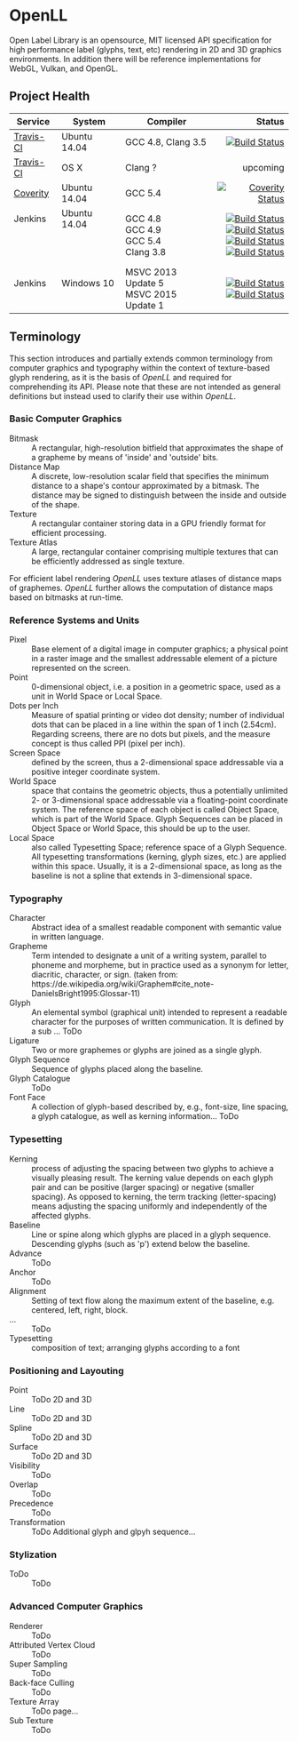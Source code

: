 # OpenLL

Open Label Library is an opensource, MIT licensed API specification for high performance label (glyphs, text, etc) rendering in 2D and 3D graphics environments. In addition there will be reference implementations for WebGL, Vulkan, and OpenGL.

## Project Health

| Service | System | Compiler | Status |
| ------- | ------ | -------- | -----: |
|  [Travis-CI](https://travis-ci.org/cginternals/openll) | Ubuntu 14.04 | GCC 4.8, Clang 3.5 | [![Build Status](https://travis-ci.org/cginternals/openll.svg?branch=master)](https://travis-ci.org/cginternals/openll) |
|  [Travis-CI](https://travis-ci.org/cginternals/openll) | OS X | Clang ? | upcoming |
| [Coverity](https://scan.coverity.com/projects/6829?tab=overview) | Ubuntu 14.04 | GCC 5.4 | [![Coverity Status](https://scan.coverity.com/projects/6829/badge.svg)](https://scan.coverity.com/projects/6829) |
| Jenkins <br><br><br><br> | Ubuntu 14.04 <br><br><br><br> | GCC 4.8 <br> GCC 4.9 <br> GCC 5.4 <br> Clang 3.8 <br> | [![Build Status](https://jenkins.hpi3d.de/buildStatus/icon?job=openll-linux-gcc4.8)](https://jenkins.hpi3d.de/job/openll-linux-gcc4.8) <br> [![Build Status](https://jenkins.hpi3d.de/buildStatus/icon?job=openll-linux-gcc4.9)](https://jenkins.hpi3d.de/job/openll-linux-gcc4.9) <br> [![Build Status](https://jenkins.hpi3d.de/buildStatus/icon?job=openll-linux-gcc5)](https://jenkins.hpi3d.de/job/openll-linux-gcc5) <br> [![Build Status](https://jenkins.hpi3d.de/buildStatus/icon?job=openll-linux-clang3.8)](https://jenkins.hpi3d.de/job/openll-linux-clang3.8) <br> |
| Jenkins <br><br> | Windows 10 <br><br> | MSVC 2013 Update 5 <br>  MSVC 2015 Update 1 <br> | [![Build Status](https://jenkins.hpi3d.de/buildStatus/icon?job=openll-windows-msvc2013)](https://jenkins.hpi3d.de/job/openll-windows-msvc2013) <br> [![Build Status](https://jenkins.hpi3d.de/buildStatus/icon?job=openll-windows-msvc2015)](https://jenkins.hpi3d.de/job/openll-windows-msvc2015) <br> |


## Terminology

This section introduces and partially extends common terminology from computer graphics and typography within the context of texture-based glyph rendering, as it is the basis of *OpenLL* and required for comprehending its API. Please note that these are not intended as general definitions but instead used to clarify their use within *OpenLL*.

### Basic Computer Graphics

<dl>
  <dt>Bitmask</dt><dd>A rectangular, high-resolution bitfield that approximates the shape of a grapheme by means of 'inside' and 'outside' bits.</dd>
  <dt>Distance Map</dt><dd>A discrete, low-resolution scalar field that specifies the minimum distance to a shape's contour approximated by a bitmask. The distance may be signed to distinguish between the inside and outside of the shape.</dd>
  <dt>Texture</dt><dd>A rectangular container storing data in a GPU friendly format for efficient processing.</dd>
  <dt>Texture Atlas</dt><dd>A large, rectangular container comprising multiple textures that can be efficiently addressed as single texture.</dd>
</dl>

For efficient label rendering *OpenLL* uses texture atlases of distance maps of graphemes. *OpenLL* further allows the computation of distance maps based on bitmasks at run-time.

### Reference Systems and Units

<dl>
  <dt>Pixel</dt><dd>Base element of a digital image in computer graphics; a physical point in a raster image and the smallest addressable element of a picture represented on the screen.</dd>
  <dt>Point</dt><dd>0-dimensional object, i.e. a position in a geometric space, used as a unit in World Space or Local Space.</dd>
  <dt>Dots per Inch</dt><dd> Measure of spatial printing or video dot density; number of individual dots that can be placed in a line within the span of 1 inch (2.54cm). Regarding screens, there are no dots but pixels, and the measure concept is thus called PPI (pixel per inch).</dd>
  <dt>Screen Space</dt><dd>defined by the screen, thus a 2-dimensional space addressable via a positive integer coordinate system.</dd>
  <dt>World Space</dt><dd> space that contains the geometric objects, thus a potentially unlimited 2- or 3-dimensional space addressable via a floating-point coordinate system.
  The reference space of each object is called Object Space, which is part of the World Space. Glyph Sequences can be placed in Object Space or World Space, this should be up to the user.</dd>
  <dt>Local Space</dt><dd> also called Typesetting Space; reference space of a Glyph Sequence. All typesetting transformations (kerning, glyph sizes, etc.) are applied within this space. Usually, it is a 2-dimensional space, as long as the baseline is not a spline that extends in 3-dimensional space.</dd>
</dl>

### Typography

<dl>
  <dt>Character</dt><dd>Abstract idea of a smallest readable component with semantic value in written language.</dd>
  <dt>Grapheme</dt><dd>Term intended to designate a unit of a writing system, parallel to phoneme and morpheme, but in practice used as a synonym for letter, diacritic, character, or sign. (taken from: https://de.wikipedia.org/wiki/Graphem#cite_note-DanielsBright1995:Glossar-11)</dd>
  <dt>Glyph</dt><dd>An elemental symbol (graphical unit) intended to represent a readable character for the purposes of written communication.
  It is defined by a sub ... ToDo</dd>
  <dt>Ligature</dt><dd>Two or more graphemes or glyphs are joined as a single glyph.</dd>
  <dt>Glyph Sequence</dt><dd>Sequence of glyphs placed along the baseline.</dd>
  <dt>Glyph Catalogue</dt><dd>ToDo</dd>
  <dt>Font Face</dt><dd>A collection of glyph-based  described by, e.g., font-size, line spacing, a glyph catalogue, as well as kerning information... ToDo</dd>
</dl>

### Typesetting
<dl>
  <dt>Kerning</dt><dd>process of adjusting the spacing between two glyphs to achieve a visually pleasing result. The kerning value depends on each glyph pair and can be positive (larger spacing) or negative (smaller spacing). As opposed to kerning, the term tracking (letter-spacing) means adjusting the spacing uniformly and independently of the affected glyphs.</dd>
  <dt>Baseline</dt><dd>Line or spine along which glyphs are placed in a glyph sequence. Descending glyphs (such as 'p') extend below the baseline.</dd>
  <dt>Advance</dt><dd>ToDo</dd>
  <dt>Anchor</dt><dd>ToDo</dd>
  <dt>Alignment</dt><dd>Setting of text flow along the maximum extent of the baseline, e.g. centered, left, right, block.</dd>
  <dt>...</dt><dd>ToDo</dd>
  <dt>Typesetting</dt><dd>composition of text; arranging glyphs according to a font</dd>
</dl>

### Positioning and Layouting

<dl>
  <dt>Point</dt><dd>ToDo 2D and 3D</dd>
  <dt>Line</dt><dd>ToDo 2D and 3D</dd>
  <dt>Spline</dt><dd>ToDo 2D and 3D</dd>
  <dt>Surface</dt><dd>ToDo 2D and 3D</dd>
  <dt>Visibility</dt><dd>ToDo</dd>
  <dt>Overlap</dt><dd>ToDo</dd>
  <dt>Precedence</dt><dd>ToDo</dd>
  <dt>Transformation</dt><dd>ToDo Additional glyph and glpyh sequence...</dd>
</dl>

### Stylization

<dl>
  <dt>ToDo</dt><dd>ToDo</dd>
</dl>

### Advanced Computer Graphics

<dl>
  <dt>Renderer</dt><dd>ToDo</dd>
  <dt>Attributed Vertex Cloud</dt><dd>ToDo</dd>
  <dt>Super Sampling</dt><dd>ToDo</dd>
  <dt>Back-face Culling</dt><dd>ToDo</dd>
  <dt>Texture Array</dt><dd>ToDo page...</dd>
  <dt>Sub Texture</dt><dd>ToDo</dd>
</dl>
